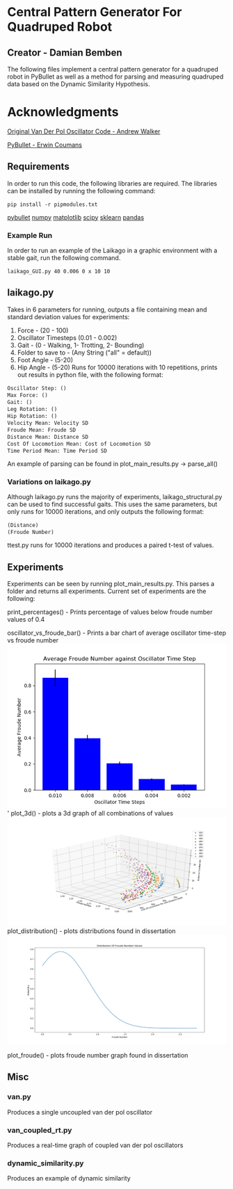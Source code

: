 # Central Pattern Generator For Quadruped Robot
## Creator - Damian Bemben
The following files implement a central pattern generator for a quadruped robot in PyBullet as well as a method for parsing and measuring quadruped data based on the Dynamic Similarity Hypothesis.

# Acknowledgments
[Original Van Der Pol Oscillator Code - Andrew Walker](http://dropbearcode.blogspot.com/2012/05/python-simulation-of-van-der-pol.html)

[PyBullet - Erwin Coumans](http://pybullet.org)
## Requirements
In order to run this code, the following libraries are required. The libraries can be installed by running the following command:

```
pip install -r pipmodules.txt
```
[pybullet](https://pypi.org/project/pybullet/)
[numpy](https://pypi.org/project/numpy/)
[matplotlib](https://pypi.org/project/matplotlib/)
[scipy](https://pypi.org/project/scipy/)
[sklearn](https://pypi.org/project/sklearn/)
[pandas](https://pypi.org/project/pandas/)

### Example Run
In order to run an example of the Laikago in a graphic environment with a stable gait, run the following command.
```
laikago_GUI.py 40 0.006 0 x 10 10
```
## laikago.py
Takes in 6 parameters for running, outputs a file containing mean and standard deviation values for experiments:
1. Force - (20 - 100)
2. Oscillator Timesteps (0.01 - 0.002)
3. Gait - (0 - Walking, 1- Trotting, 2- Bounding)
4. Folder to save to - (Any String ("all" = default))
5. Foot Angle - (5-20)
6. Hip Angle - (5-20)
Runs for 10000 iterations with 10 repetitions, prints out results in python file, with the following format:
```
Oscillator Step: ()
Max Force: ()
Gait: ()
Leg Rotation: ()
Hip Rotation: ()
Velocity Mean: Velocity SD
Froude Mean: Froude SD
Distance Mean: Distance SD
Cost Of Locomotion Mean: Cost of Locomotion SD
Time Period Mean: Time Period SD
```
An example of parsing can be found in plot_main_results.py -> parse_all()
### Variations on laikago.py
Although laikago.py runs the majority of experiments, laikago_structural.py can be used to find successful gaits. This uses the same parameters, but only runs for 10000 iterations, and only outputs the following format:
```
(Distance)
(Froude Number)
```
ttest.py runs for 10000 iterations and produces a paired t-test of values.
## Experiments
Experiments can be seen by running plot_main_results.py. This parses a folder and returns all experiments. Current set of experiments are the following:


print_percentages() -  Prints percentage of values below froude number values of 0.4

oscillator_vs_froude_bar() - Prints a bar chart of average oscillator time-step vs froude number
![](graphs/froude_vs_oscillation.png)'
plot_3d() - plots a 3d graph of all combinations of values
![](graphs/3dgraph.png)
plot_distribution() - plots distributions found in dissertation
![](graphs/froudedistribution.png)

plot_froude() - plots froude number graph found in dissertation

##  Misc

### van.py
Produces a single uncoupled van der pol oscillator
### van_coupled_rt.py
Produces a real-time graph of coupled van der pol oscillators
### dynamic_similarity.py
Produces an example of dynamic similarity
<!-- ## file_parser.py
Produces graphs from running results -->

<!-- ## experiment_batch.sh
Produces experiment batch used in final dissertation

## tandptests.sh
Produces experiments -->
